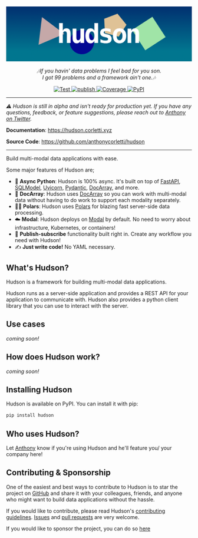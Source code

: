 <p align="center">
  <b><a href="https://hudson.corletti.xyz"><img src="https://github.com/anthonycorletti/hudson/blob/main/docs/img/hudson.png?raw=true" alt="Hudson"></a></b>
</p>
<p align="center">
    <em>🎶If you havin' data problems I feel bad for you son.<br>I got 99 problems and a framework ain't one.🎶</em>
</p>
<p align="center">
    <a href="https://github.com/anthonycorletti/hudson/actions?query=workflow%3Atest" target="_blank">
        <img src="https://github.com/anthonycorletti/hudson/workflows/test/badge.svg" alt="Test">
    </a>
    <a href="https://github.com/anthonycorletti/hudson/actions?query=workflow%3Apublish" target="_blank">
        <img src="https://github.com/anthonycorletti/hudson/workflows/publish/badge.svg" alt="publish">
    </a>
    <a href="https://codecov.io/gh/anthonycorletti/hudson" target="_blank">
        <img src="https://img.shields.io/codecov/c/github/anthonycorletti/hudson?color=%2334D058" alt="Coverage">
    </a>
    <a href="https://pypi.org/project/hudson/" target="_blank">
        <img alt="PyPI" src="https://img.shields.io/pypi/v/hudson?color=blue">
    </a>
</p>

---

_:warning: Hudson is still in alpha and isn't ready for production yet. If you have any questions, feedback, or feature suggestions, please reach out to [Anthony on Twitter](https://twitter.com/anthonycorletti)._

**Documentation**: <a href="https://hudson.corletti.xyz" target="_blank">https://hudson.corletti.xyz</a>

**Source Code**: <a href="https://github.com/anthonycorletti/hudson" target="_blank">https://github.com/anthonycorletti/hudson</a>

---

Build multi-modal data applications with ease.

Some major features of Hudson are;

* 🐍 **Async Python**: Hudson is 100% async. It's built on top of [FastAPI](https://fastapi.tiangolo.com/), [SQLModel](https://sqlmodel.tiangolo.com/), [Uvicorn](https://www.uvicorn.org/), [Pydantic](https://docs.pydantic.dev), [DocArray](https://docarray.jina.ai/), and more.
* 🧱 **DocArray**: Hudson uses [DocArray](https://docarray.jina.ai/) so you can work with multi-modal data without having to do work to support each modality separately.
* 🐻‍❄️ **Polars**: Hudson uses [Polars](https://pola-rs.github.io/polars-book/) for blazing fast server-side data processing.
* ☁️ **Modal**: Hudson deploys on [Modal](https://modal.com) by default. No need to worry about infrastructure, Kubernetes, or containers!
* 📨 **Publish-subscribe** functionality built right in. Create any workflow you need with Hudson!
* ✍️ **Just write code!** No YAML necessary.

## What's Hudson?

Hudson is a framework for building multi-modal data applications.

Hudson runs as a server-side application and provides a REST API for your application to communicate with. Hudson also provides a python client library that you can use to interact with the server.

## Use cases

_coming soon!_

## How does Hudson work?

_coming soon!_

## Installing Hudson

Hudson is available on PyPI. You can install it with pip:

```sh
pip install hudson
```

## Who uses Hudson?

Let [Anthony](https://twitter.com/anthonycorletti) know if you're using Hudson and he'll feature you/ your company here!

## Contributing & Sponsorship

One of the easiest and best ways to contribute to Hudson is to star the project on [GitHub](https://github.com/anthonycorletti/hdson) and share it with your colleagues, friends, and anyone who might want to build data applications without the hassle.

If you would like to contribute, please read Hudson's [contributing guidelines](./contributing.md). [Issues](https://github.com/anthonycorletti/hudson/issues/new/choose) and [pull requests](https://github.com/anthonycorletti/hudson/compare) are very welcome.

If you would like to sponsor the project, you can do so [here](https://github.com/sponsors/anthonycorletti)
